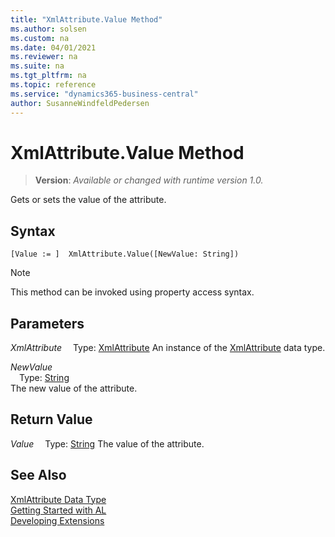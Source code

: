 ```yaml
---
title: "XmlAttribute.Value Method"
ms.author: solsen
ms.custom: na
ms.date: 04/01/2021
ms.reviewer: na
ms.suite: na
ms.tgt_pltfrm: na
ms.topic: reference
ms.service: "dynamics365-business-central"
author: SusanneWindfeldPedersen
---
```

[//]: # (START>DO_NOT_EDIT)
[//]: # (IMPORTANT:Do not edit any of the content between here and the END>DO_NOT_EDIT.)
[//]: # (Any modifications should be made in the .xml files in the ModernDev repo.)
# XmlAttribute.Value Method
> **Version**: _Available or changed with runtime version 1.0._

Gets or sets the value of the attribute.


## Syntax
```
[Value := ]  XmlAttribute.Value([NewValue: String])
```
> [!NOTE]
> This method can be invoked using property access syntax.
## Parameters
*XmlAttribute*
&emsp;Type: [XmlAttribute](xmlattribute-data-type.md)
An instance of the [XmlAttribute](xmlattribute-data-type.md) data type.

*NewValue*  
&emsp;Type: [String](../string/string-data-type.md)  
The new value of the attribute.  


## Return Value
*Value*
&emsp;Type: [String](../string/string-data-type.md)
The value of the attribute.


[//]: # (IMPORTANT: END>DO_NOT_EDIT)
## See Also
[XmlAttribute Data Type](xmlattribute-data-type.md)  
[Getting Started with AL](../../devenv-get-started.md)  
[Developing Extensions](../../devenv-dev-overview.md)